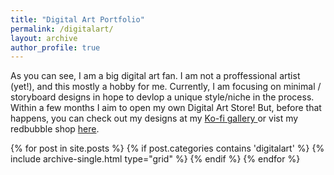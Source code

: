 ```yaml
---
title: "Digital Art Portfolio"
permalink: /digitalart/
layout: archive
author_profile: true
---
```

As you can see, I am a big digital art fan. I am not a proffessional artist (yet!), and this mostly a hobby for me. Currently, I am focusing on minimal / storyboard designs in hope to devlop a unique style/niche in the process. Within a few months I aim to open my own Digital Art Store! But, before that happens, you can check out my designs at my <a href="https://ko-fi.com/otusflow/gallery"> Ko-fi gallery </a> or vist my redbubble shop <a href="https://www.redbubble.com/people/ma649/explore?asc=u&page=1&sortOrder=recent"> here</a>.
<div class="grid__wrapper">
    {% for post in site.posts %}
        {% if post.categories contains 'digitalart' %}
            {% include archive-single.html type="grid" %}
        {% endif %}
    {% endfor %}
</div>
<br clear="all" /><br/>

<script type='text/javascript' src='https://ko-fi.com/widgets/widget_2.js'></script><script type='text/javascript'>kofiwidget2.init('Support me on Ko-fi', '#19a2cf', 'C0C3387TR');kofiwidget2.draw();</script> 

